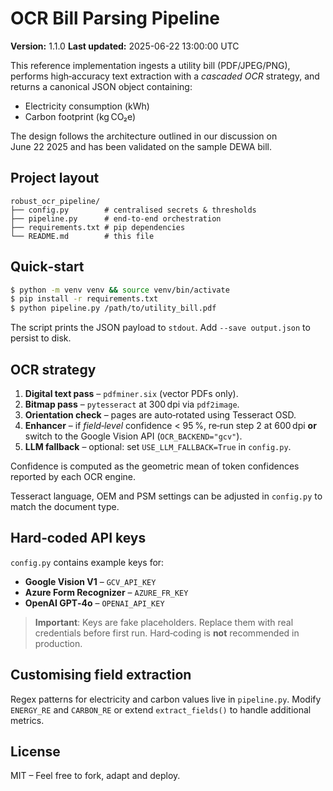 # OCR Bill Parsing Pipeline

**Version:** 1.1.0
**Last updated:** 2025-06-22 13:00:00 UTC

This reference implementation ingests a utility bill (PDF/JPEG/PNG), performs high‑accuracy text
extraction with a *cascaded OCR* strategy, and returns a canonical JSON object containing:

* Electricity consumption (kWh)
* Carbon footprint (kg CO₂e)

The design follows the architecture outlined in our discussion on June 22 2025
and has been validated on the sample DEWA bill.  

## Project layout

```
robust_ocr_pipeline/
├── config.py        # centralised secrets & thresholds
├── pipeline.py      # end‑to‑end orchestration
├── requirements.txt # pip dependencies
└── README.md        # this file
```

## Quick‑start

```bash
$ python -m venv venv && source venv/bin/activate
$ pip install -r requirements.txt
$ python pipeline.py /path/to/utility_bill.pdf
```

The script prints the JSON payload to `stdout`. Add `--save output.json`
to persist to disk.

## OCR strategy

1. **Digital text pass** – `pdfminer.six` (vector PDFs only).
2. **Bitmap pass** – `pytesseract` at 300 dpi via `pdf2image`.
3. **Orientation check** – pages are auto‑rotated using Tesseract OSD.
4. **Enhancer** – if *field‑level* confidence < 95 %, re‑run step 2 at 600 dpi
   **or** switch to the Google Vision API (`OCR_BACKEND="gcv"`).
5. **LLM fallback** – optional: set `USE_LLM_FALLBACK=True` in `config.py`.

Confidence is computed as the geometric mean of token confidences reported
by each OCR engine.

Tesseract language, OEM and PSM settings can be adjusted in `config.py`
to match the document type.

## Hard‑coded API keys

`config.py` contains example keys for:

* **Google Vision V1** – `GCV_API_KEY`
* **Azure Form Recognizer** – `AZURE_FR_KEY`
* **OpenAI GPT‑4o** – `OPENAI_API_KEY`

> **Important**: Keys are fake placeholders. Replace them with real credentials
> before first run. Hard‑coding is **not** recommended in production.

## Customising field extraction

Regex patterns for electricity and carbon values live in `pipeline.py`.
Modify `ENERGY_RE` and `CARBON_RE` or extend `extract_fields()` to
handle additional metrics.

## License

MIT – Feel free to fork, adapt and deploy.
